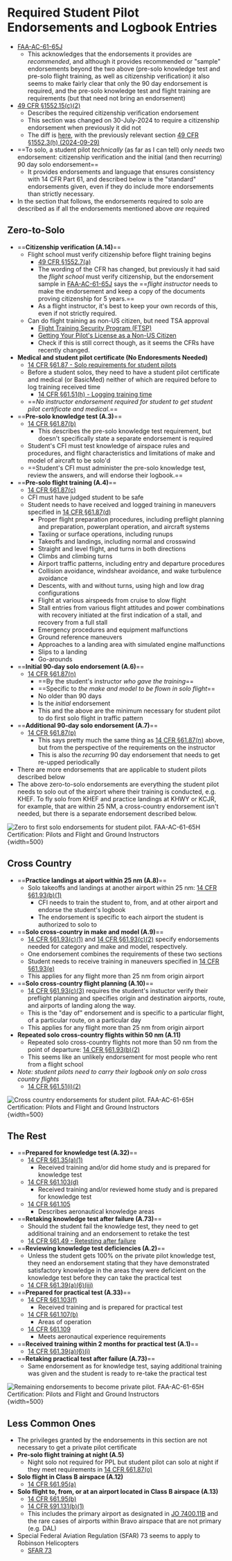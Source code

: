 # Required Student Pilot Endorsements and Logbook Entries

* [FAA-AC-61-65J](https://www.faa.gov/regulations_policies/advisory_circulars/index.cfm/go/document.information/documentID/1043278)
  * This acknowledges that the endorsements it provides are *recommended*, and although it provides recommended or "sample" endorsements beyond the two above (pre-solo knowledge test and pre-solo flight training, as well as citizenship verification) it also seems to make fairly clear that only the 90 day endorsement is required, and the pre-solo knowledge test and flight training are requirements (but that need not bring an endorsement)
* [49 CFR &sect;1552.15(c)(2)](https://www.ecfr.gov/current/title-49/part-1552#p-1552.15(c)(2))
  * Describes the required citizenship verification endorsement
  * This section was changed on 30-July-2024 to require a citizenship endorsement when previously it did not
  * The diff is [here](https://www.ecfr.gov/compare/2024-07-30/to/2024-07-29/title-49/subtitle-B/chapter-XII/subchapter-C/part-1552), with the previously relevant section [49 CFR &sect;1552.3(h) (2024-09-29)](https://www.ecfr.gov/on/2024-07-29/title-49/part-1552#p-1552.3(h))
* ==To solo, a student pilot *technically* (as far as I can tell) only *needs* two endorsement: citizenship verification and the initial (and then recurring) 90 day solo endorsement==
  * It provides endorsements and language that ensures consistency with 14 CFR Part 61, and described below is the "standard" endorsements given, even if they do include more endorsements than strictly necessary.
* In the section that follows, the endorsements required to solo are described as if all the endorsements mentioned above *are* required

## Zero-to-Solo

* ==**Citizenship verification (A.14)**==
  * Flight school must verify citizenship before flight training begins
    * [49 CFR &sect;1552.7(a)](https://www.ecfr.gov/current/title-49/part-1552#p-1552.7(a))
    * The wording of the CFR has changed, but previously it had said the *flight school* must verify citizenship, but the endorsement sample in [FAA-AC-61-65J](https://www.faa.gov/regulations_policies/advisory_circulars/index.cfm/go/document.information/documentID/1043278) says the ==*flight instructor* needs to make the endorsement and keep a copy of the documents proving citizenship for 5 years.==
    * As a flight instructor, it's best to keep your own records of this, even if not strictly required.
  * Can do flight training as non-US citizen, but need TSA approval
    * [Flight Training Security Program (FTSP)](https://www.fts.tsa.dhs.gov/home)
    * [Getting Your Pilot's License as a Non-US Citizen](https://pilotinstitute.com/non-us-citizen-pilot-license/)
    * Check if this is still correct though, as it seems the CFRs have recently changed.
* **Medical and student pilot certificate (No Endoresments Needed)**
  * [14 CFR &sect;61.87 - Solo requirements for student pilots](https://www.ecfr.gov/current/title-14/chapter-I/subchapter-D/part-61/subpart-C/section-61.87)
  * Before a student solos, they need to have a student pilot certificate and medical (or BasicMed) neither of which are required before to log training received time
    * [14 CFR &sect;61.51(h) - Logging training time](https://www.ecfr.gov/current/title-14/chapter-I/subchapter-D/part-61/subpart-A/section-61.51#p-61.51(h))
  * ==*No instructor endorsement required for student to get student pilot certificate and medical*.==
* ==**Pre-solo knowledge test (A.3)**==
  * [14 CFR &sect;61.87(b)](https://www.ecfr.gov/current/title-14/chapter-I/subchapter-D/part-61/subpart-C/section-61.87#p-61.87(b))
    * This describes the pre-solo knowledge test requirement, but doesn't specifically state a separate endorsement is required
  * Student's CFI must test knowledge of airspace rules and procedures, and flight characteristics and limitations of make and model of aircraft to be solo'd
  * ==Student's CFI must administer the pre-solo knowledge test, review the answers, and will endorse their logbook.==
* ==**Pre-solo flight training (A.4)**==
  * [14 CFR &sect;61.87(c)](https://www.ecfr.gov/current/title-14/chapter-I/subchapter-D/part-61/subpart-C/section-61.87#p-61.87(c))
  * CFI must have judged student to be safe
  * Student needs to have received and logged training in maneuvers specified in [14 CFR &sect;61.87(d)](https://www.ecfr.gov/current/title-14/chapter-I/subchapter-D/part-61/subpart-C/section-61.87#p-61.87(d))
    * Proper flight preparation procedures, including preflight planning and preparation, powerplant operation, and aircraft systems
    * Taxiing or surface operations, including runups
    * Takeoffs and landings, including normal and crosswind
    * Straight and level flight, and turns in both directions
    * Climbs and climbing turns
    * Airport traffic patterns, including entry and departure procedures
    * Collision avoidance, windshear avoidance, and wake turbulence avoidance
    * Descents, with and without turns, using high and low drag configurations
    * Flight at various airspeeds from cruise to slow flight
    * Stall entries from various flight attitudes and power combinations with recovery initiated at the first indication of a stall, and recovery from a full stall
    * Emergency procedures and equipment malfunctions
    * Ground reference maneuvers
    * Approaches to a landing area with simulated engine malfunctions
    * Slips to a landing
    * Go-arounds
* ==**Initial 90-day solo endorsement (A.6)**==
  * [14 CFR &sect;61.87(n)](https://www.ecfr.gov/current/title-14/chapter-I/subchapter-D/part-61/subpart-C/section-61.87#p-61.87(n))
    * ==By the student's instructor *who gave the training*==
    * ==Specific to *the make and model to be flown in solo flight*==
    * No older than 90 days
    * Is the *initial* endorsement
    * This and the above are the minimum necessary for student pilot to do first solo flight in traffic pattern
* ==**Additional 90-day solo endorsement (A.7)**==
  * [14 CFR &sect;61.87(p)](https://www.ecfr.gov/current/title-14/chapter-I/subchapter-D/part-61/subpart-C/section-61.87#p-61.87(p))
    * This says pretty much the same thing as [14 CFR &sect;61.87(n)](https://www.ecfr.gov/current/title-14/chapter-I/subchapter-D/part-61/subpart-C/section-61.87#p-61.87(n)) above, but from the perspective of the requirements on the instructor
    * This is also the *recurring* 90 day endorsement that needs to get re-upped periodically
* There are more endorsements that are applicable to student pilots described below
* The above zero-to-solo endorsements are everything the student pilot needs to solo out of the airport where their training is conducted, e.g. KHEF. To fly solo from KHEF and practice landings at KHWY or KCJR, for example, that are within 25 NM, a cross-country endorsement isn't needed, but there is a separate endorsement described below.

![Zero to first solo endorsements for student pilot. [FAA-AC-61-65H Certification: Pilots and Flight and Ground Instructors](https://www.faa.gov/regulations_policies/advisory_circulars/index.cfm/go/document.information/documentID/1034129)](/img/faa-ac-61-65h-student-first-solo-endorsements.png){width=500}

## Cross Country

* ==**Practice landings at aiport within 25 nm (A.8)**==
  * Solo takeoffs and landings at another airport within 25 nm: [14 CFR &sect;61.93(b)(1)](https://www.ecfr.gov/current/title-14/chapter-I/subchapter-D/part-61/subpart-C/section-61.93#p-61.93(b)(1))
    * CFI needs to train the student to, from, and at other airport and endorse the student's logbook
    * The endorsement is specific to each airport the student is authorized to solo to
* ==**Solo cross-country in make and model (A.9)**==
  * [14 CFR &sect;61.93(c)(1)](https://www.ecfr.gov/current/title-14/chapter-I/subchapter-D/part-61/subpart-C/section-61.93#p-61.93(c)(1)) and [14 CFR &sect;61.93(c)(2)](https://www.ecfr.gov/current/title-14/chapter-I/subchapter-D/part-61/subpart-C/section-61.93#p-61.93(c)(2)) specify endorsements needed for category and make and model, respectively.
  * One endorsement combines the requirements of these two sections
  * Student needs to receive training in maneuvers specified in [14 CFR &sect;61.93(e)](https://www.ecfr.gov/current/title-14/chapter-I/subchapter-D/part-61/subpart-C/section-61.93#p-61.93(e))
  * This applies for any flight more than 25 nm from origin airport
* ==**Solo cross-country flight planning (A.10)**==
  * [14 CFR &sect;61.93(c)(3)](https://www.ecfr.gov/current/title-14/chapter-I/subchapter-D/part-61/subpart-C/section-61.93#p-61.93(c)(3)) requires the student's instuctor verify their preflight planning and specifies origin and destination airports, route, and airports of landing along the way.
  * This is the "day of" endorsement and is specific to a particular flight, of a particular route, on a particular day
  * This applies for any flight more than 25 nm from origin airport
* **Repeated solo cross-country flights within 50 nm (A.11)**
  * Repeated solo cross-country flights not more than 50 nm from the point of departure: [14 CFR &sect;61.93(b)(2)](https://www.ecfr.gov/current/title-14/chapter-I/subchapter-D/part-61/subpart-C/section-61.93#p-61.93(b)(2))
  * This seems like an unlikely endorsement for most people who rent from a flight school
* *Note: student pilots need to carry their logbook only on solo cross country flights*
  * [14 CFR &sect;61.51(i)(2)](https://www.ecfr.gov/on/2017-01-03/title-14/chapter-I/subchapter-D/part-61/subpart-A/section-61.51#p-61.51(i)(2))

![Cross country endorsements for student pilot. [FAA-AC-61-65H Certification: Pilots and Flight and Ground Instructors](https://www.faa.gov/regulations_policies/advisory_circulars/index.cfm/go/document.information/documentID/1034129)](/img/faa-ac-61-65h-student-cross-country-solo-endorsements.png){width=500}

## The Rest

* ==**Prepared for knowledge test (A.32)**==
  * [14 CFR &sect;61.35(a)(1)](https://www.ecfr.gov/current/title-14/chapter-I/subchapter-D/part-61/subpart-A/section-61.35#p-61.35(a)(1))
    * Received training and/or did home study and is prepared for knowledge test
  * [14 CFR &sect;61.103(d)](https://www.ecfr.gov/current/title-14/chapter-I/subchapter-D/part-61/subpart-E/section-61.103#p-61.103(d))
    * Received training and/or reviewed home study and is prepared for knowledge test
  * [14 CFR &sect;61.105](https://www.ecfr.gov/current/title-14/chapter-I/subchapter-D/part-61/subpart-E/section-61.105)
    * Describes aeronautical knowledge areas
* ==**Retaking knowledge test after failure (A.73)**==
  * Should the student fail the knowledge test, they need to get additional training and an endorsement to retake the test
  * [14 CFR &sect;61.49 - Retesting after failure](https://www.ecfr.gov/on/2017-01-03/title-14/chapter-I/subchapter-D/part-61/subpart-A/section-61.49)
* ==**Reviewing knowledge test deficiencies (A.2)**==
  * Unless the student gets 100% on the private pilot knowledge test, they need an endorsement stating that they have demonstrated satisfactory knowledge in the areas they were deficient on the knowledge test before they can take the practical test
  * [14 CFR &sect;61.39(a)(6)(iii)](https://www.ecfr.gov/current/title-14/chapter-I/subchapter-D/part-61/subpart-A/section-61.39#p-61.39(a)(6)(iii))
* ==**Prepared for practical test (A.33)**==
  * [14 CFR &sect;61.103(f)](https://www.ecfr.gov/current/title-14/chapter-I/subchapter-D/part-61/subpart-E/section-61.103#p-61.103(f))
    * Received training and is prepared for practical test
  * [14 CFR &sect;61.107(b)](https://www.ecfr.gov/current/title-14/chapter-I/subchapter-D/part-61/subpart-E/section-61.107#p-61.107(b))
    * Areas of operation
  * [14 CFR &sect;61.109](https://www.ecfr.gov/current/title-14/chapter-I/subchapter-D/part-61/subpart-E/section-61.109)
    * Meets aeronautical experience requirements
* ==**Received training within 2 months for practical test (A.1)**==
  * [14 CFR &sect;61.39(a)(6)(i)](https://www.ecfr.gov/current/title-14/chapter-I/subchapter-D/part-61/subpart-A/section-61.39#p-61.39(a)(6)(i))
* ==**Retaking practical test after failure (A.73)**==
  * Same endorsement as for knowledge test, saying additional training was given and the student is ready to re-take the practical test

![Remaining endorsements to become private pilot. [FAA-AC-61-65H Certification: Pilots and Flight and Ground Instructors](https://www.faa.gov/regulations_policies/advisory_circulars/index.cfm/go/document.information/documentID/1034129)](/img/faa-ac-61-65h-remaining-student-to-private-endorsements.jpg){width=500}

## Less Common Ones

* The privileges granted by the endorsements in this section are not necessary to get a private pilot certificate
* **Pre-solo flight training at night (A.5)**
  * Night solo not required for PPL but student pilot can solo at night if they meet requirements in [14 CFR &sect;61.87(o)](https://www.ecfr.gov/current/title-14/chapter-I/subchapter-D/part-61/subpart-C/section-61.87#p-61.87(o))
* **Solo flight in Class B airspace (A.12)**
  * [14 CFR &sect;61.95(a)](https://www.ecfr.gov/current/title-14/chapter-I/subchapter-D/part-61/subpart-C/section-61.95#p-61.95(a))
* **Solo flight to, from, or at an airport located in Class B airspace (A.13)**
  * [14 CFR &sect;61.95(b)](https://www.ecfr.gov/current/title-14/chapter-I/subchapter-D/part-61/subpart-C/section-61.95#p-61.95(b))
  * [14 CFR &sect;91.131(b)(1)](https://www.ecfr.gov/current/title-14/chapter-I/subchapter-F/part-91/subpart-B/subject-group-ECFRe4c59b5f5506932/section-91.131#p-91.131(b)(1))
  * This includes the primary airport as designated in [JO 7400.11B](https://www.faa.gov/documentLibrary/media/Order/JO_7400.11B.pdf) and the rare cases of airports within Bravo airspace that are not primary (e.g. DAL)
* Special Federal Aviation Regulation (SFAR) 73 seems to apply to Robinson Helicopters
  * [SFAR 73](https://www.ecfr.gov/current/title-14/chapter-I/subchapter-D/part-61/appendix-Special%20Federal%20Aviation%20Regulation%20No.%2073)
